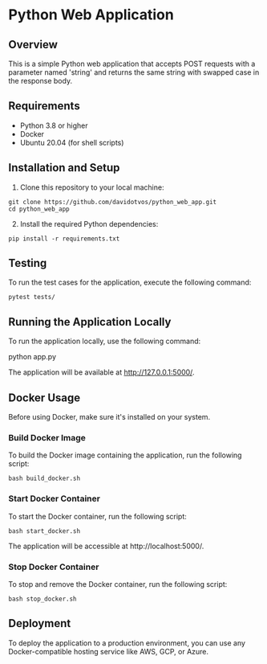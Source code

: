 # Python Web Application


## Overview

This is a simple Python web application that accepts POST requests with a parameter named 'string' and returns the same string with swapped case in the response body.


## Requirements

- Python 3.8 or higher
- Docker
- Ubuntu 20.04 (for shell scripts)


## Installation and Setup

1. Clone this repository to your local machine:

```
git clone https://github.com/davidotvos/python_web_app.git
cd python_web_app
```

2. Install the required Python dependencies:

```
pip install -r requirements.txt
```


## Testing

To run the test cases for the application, execute the following command:
```
pytest tests/
```


## Running the Application Locally

To run the application locally, use the following command:

python app.py

The application will be available at http://127.0.0.1:5000/.


## Docker Usage

Before using Docker, make sure it's installed on your system.


### Build Docker Image

To build the Docker image containing the application, run the following script:

```
bash build_docker.sh
```


### Start Docker Container

To start the Docker container, run the following script:

```
bash start_docker.sh
```


The application will be accessible at http://localhost:5000/.


### Stop Docker Container

To stop and remove the Docker container, run the following script:

```
bash stop_docker.sh
```


## Deployment

To deploy the application to a production environment, you can use any Docker-compatible hosting service like AWS, GCP, or Azure.


